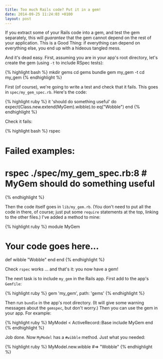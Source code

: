 ```yaml
---
title: Too much Rails code? Put it in a gem!
date: 2014-09-25 11:24:03 +0100
layout: post
---
```

If you extract some of your Rails code into a gem, and test the gem separately, this will _guarantee_ that the gem cannot depend on the rest of your application. This is a Good Thing: if everything can depend on everything else, you end up with a hideous tangled mess.

And it's dead easy. First, assuming you are in your app's root directory, let's create the gem (using <code>-t</code> to include RSpec tests):

{% highlight bash %}
mkdir gems
cd gems
bundle gem my_gem -t
cd my_gem
{% endhighlight %}

First (of course), we're going to write a test and check that it fails. This goes in <code>spec/my_gem_spec.rb</code>. Here's the code:

{% highlight ruby %}
it 'should do something useful' do
  expect(Class.new.extend(MyGem).wibble).to eq("Wobble")
end
{% endhighlight %}

Check it fails:

{% highlight bash %}
rspec
# Failed examples:
#
# rspec ./spec/my_gem_spec.rb:8 # MyGem should do something useful
{% endhighlight %}

Then the code itself goes in <code>lib/my_gem.rb</code>. (You don't need to put all the code in there, of course; just put some <code>require</code> statements at the top, linking to the other files.) I've added a method to mine:

{% highlight ruby %}
module MyGem
  # Your code goes here...
  def wibble
    "Wobble"
  end
end
{% endhighlight %}

Check <code>rspec</code> works ... and that's it: you now have a gem!

The next task is to include <code>my_gem</code> in the Rails app. First add to the app's <code>Gemfile</code>:

{% highlight ruby %}
gem 'my_gem', path: 'gems'
{% endhighlight %}

Then run <code>bundle</code> in the app's root directory. (It will give some warning messages about the <code>gemspec</code>, but don't worry.) Then you can use the gem in your app. For example:

{% highlight ruby %}
MyModel < ActiveRecord::Base
  include MyGem
end
{% endhighlight %}

Job done. Now <code>MyModel</code> has a <code>#wibble</code> method. Just what you needed:

{% highlight ruby %}
MyModel.new.wibble #=> "Wobble"
{% endhighlight %}
